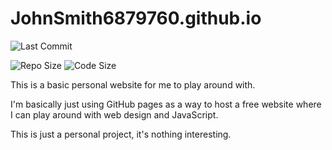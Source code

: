 # JohnSmith6879760.github.io

![Last Commit](https://img.shields.io/github/last-commit/DoctorDalek1963/WhatsApp-Formatter)

![Repo Size](https://img.shields.io/github/repo-size/DoctorDalek1963/WhatsApp-Formatter)
![Code Size](https://img.shields.io/github/languages/code-size/DoctorDalek1963/WhatsApp-Formatter)

This is a basic personal website for me to play around with.

I'm basically just using GitHub pages as a way to host a free website where I can play around with web design and JavaScript.

This is just a personal project, it's nothing interesting.
